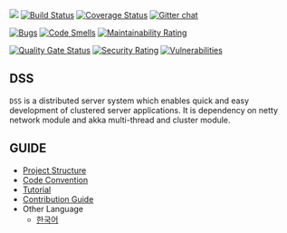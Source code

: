 [![](https://img.shields.io/static/v1?label=maven-central&message=0.4.5&color=blue)](https://search.maven.org/artifact/io.github.ztkmkoo/dss-server/0.4.5/jar)
[![Build Status](https://travis-ci.org/ztkmkoo/dss.svg?branch=develop)](https://travis-ci.org/ztkmkoo/dss.svg?branch=develop)
[![Coverage Status](https://coveralls.io/repos/github/ztkmkoo/dss/badge.svg)](https://coveralls.io/github/ztkmkoo/dss)
[![Gitter chat](https://badges.gitter.im/gitterHQ/gitter.png)](https://gitter.im/distributed-server-system/dss)

[![Bugs](https://sonarcloud.io/api/project_badges/measure?project=ztkmkoo_dss&metric=bugs)](https://sonarcloud.io/dashboard?id=ztkmkoo_dss)
[![Code Smells](https://sonarcloud.io/api/project_badges/measure?project=ztkmkoo_dss&metric=code_smells)](https://sonarcloud.io/dashboard?id=ztkmkoo_dss)
[![Maintainability Rating](https://sonarcloud.io/api/project_badges/measure?project=ztkmkoo_dss&metric=sqale_rating)](https://sonarcloud.io/dashboard?id=ztkmkoo_dss)

[![Quality Gate Status](https://sonarcloud.io/api/project_badges/measure?project=ztkmkoo_dss&metric=alert_status)](https://sonarcloud.io/dashboard?id=ztkmkoo_dss)
[![Security Rating](https://sonarcloud.io/api/project_badges/measure?project=ztkmkoo_dss&metric=security_rating)](https://sonarcloud.io/dashboard?id=ztkmkoo_dss)
[![Vulnerabilities](https://sonarcloud.io/api/project_badges/measure?project=ztkmkoo_dss&metric=vulnerabilities)](https://sonarcloud.io/dashboard?id=ztkmkoo_dss)

## DSS

`DSS` is a distributed server system which enables quick and easy development of clustered server applications. It is dependency on netty network module and akka multi-thread and cluster module.

## GUIDE

- [Project Structure](https://github.com/ztkmkoo/dss/wiki/Project-Structure)
- [Code Convention](https://github.com/ztkmkoo/dss/wiki/Code-Style)
- [Tutorial](https://github.com/ztkmkoo/dss/wiki/Dss-REST-Tutorial)
- [Contribution Guide](https://github.com/ztkmkoo/dss/blob/develop/CONTRIBUTING.md)
- Other Language
    - [한국어](https://github.com/ztkmkoo/dss/wiki/Home(KR))
